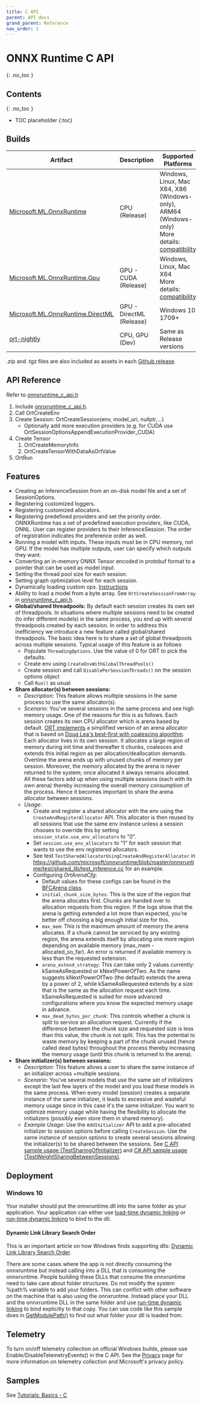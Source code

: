 ```yaml
---
title: C API
parent: API docs
grand_parent: Reference
nav_order: 1
---
```


# ONNX Runtime C API
{: .no_toc }

## Contents
{: .no_toc }

* TOC placeholder
{:toc}

## Builds
| Artifact  | Description | Supported Platforms |
|-----------|-------------|---------------------|
|[Microsoft.ML.OnnxRuntime]()|CPU (Release)|Windows, Linux,  Mac<br/>X64, X86 (Windows-only), ARM64 (Windows-only)<br/>More details: [compatibility](../../resources/compatibility.md) |
|[Microsoft.ML.OnnxRuntime.Gpu](https://aiinfra.visualstudio.com/PublicPackages/_packaging?_a=feed&feed=ORT-Nightly)|GPU - CUDA (Release)|Windows, Linux, Mac<br/>X64<br/>More details: [compatibility](../../resources/compatibility.md)|
|[Microsoft.ML.OnnxRuntime.DirectML](https://www.nuget.org/packages/Microsoft.ML.OnnxRuntime.directml)|GPU - DirectML (Release)| Windows 10 1709+|
|[ort-nightly](https://aiinfra.visualstudio.com/PublicPackages/_packaging?_a=feed&feed=ORT-Nightly)|CPU, GPU (Dev)|Same as Release versions|

.zip and .tgz files are also included as assets in each [Github release](https://github.com/microsoft/onnxruntime/releases).

## API Reference
Refer to [onnxruntime_c_api.h](https://github.com/microsoft/onnxruntime/blob/master/include/onnxruntime/core/session/onnxruntime_c_api.h)

1. Include [onnxruntime_c_api.h](https://github.com/microsoft/onnxruntime/blob/master/include/onnxruntime/core/session/onnxruntime_c_api.h).
2. Call OrtCreateEnv
3. Create Session: OrtCreateSession(env, model_uri, nullptr,...)
   - Optionally add more execution providers (e.g. for CUDA use OrtSessionOptionsAppendExecutionProvider_CUDA)
4. Create Tensor
   1) OrtCreateMemoryInfo
   2) OrtCreateTensorWithDataAsOrtValue
5. OrtRun

## Features

* Creating an InferenceSession from an on-disk model file and a set of SessionOptions.
* Registering customized loggers.
* Registering customized allocators.
* Registering predefined providers and set the priority order. ONNXRuntime has a set of predefined execution providers, like CUDA, DNNL. User can register providers to their InferenceSession. The order of registration indicates the preference order as well.
* Running a model with inputs. These inputs must be in CPU memory, not GPU. If the model has multiple outputs, user can specify which outputs they want.
* Converting an in-memory ONNX Tensor encoded in protobuf format to a pointer that can be used as model input.
* Setting the thread pool size for each session.
* Setting graph optimization level for each session.
* Dynamically loading custom ops. [Instructions](../../how-to/add-custom-op.md)
* Ability to load a model from a byte array. See ```OrtCreateSessionFromArray``` in [onnxruntime_c_api.h](https://github.com/microsoft/onnxruntime/blob/master/include/onnxruntime/core/session/onnxruntime_c_api.h).
* **Global/shared threadpools:** By default each session creates its own set of threadpools. In situations where multiple
sessions need to be created (to infer different models) in the same process, you end up with several threadpools created
by each session. In order to address this inefficiency we introduce a new feature called global/shared threadpools.
The basic idea here is to share a set of global threadpools across multiple sessions. Typical usage of this feature
is as follows
   * Populate ```ThreadingOptions```. Use the value of 0 for ORT to pick the defaults.
   * Create env using ```CreateEnvWithGlobalThreadPools()```
   * Create session and call ```DisablePerSessionThreads()``` on the session options object
   * Call ```Run()``` as usual
* **Share allocator(s) between sessions:**
   * *Description*: This feature allows multiple sessions in the same process to use the same allocator(s).
   * *Scenario*: You've several sessions in the same process and see high memory usage. One of the reasons for this is as follows. Each session creates its own CPU allocator which is arena based by default. [ORT implements](https://github.com/microsoft/onnxruntime/blob/master/onnxruntime/core/framework/bfc_arena.h) a simplified version of an arena allocator that is based on [Doug Lea's best-first with coalescing algorithm](http://gee.cs.oswego.edu/dl/html/malloc.html). Each allocator lives in its own session. It allocates a large region of memory during init time and thereafter it chunks, coalesces and extends this initial region as per allocation/deallocation demands. Overtime the arena ends up with unused chunks of memory per session. Moreover, the memory allocated by the arena is never returned to the system; once allocated it always remains allocated. All these factors add up when using multiple sessions (each with its own arena) thereby increasing the overall memory consumption of the process. Hence it becomes important to share the arena allocator between sessions.
   * *Usage*:
      * Create and register a shared allocator with the env using the ```CreateAndRegisterAllocator``` API. This allocator is then reused by all sessions that use the same env instance unless a session
chooses to override this by setting ```session_state.use_env_allocators``` to "0".
      * Set ```session.use_env_allocators``` to "1" for each session that wants to use the env registered allocators.
      * See test ```TestSharedAllocatorUsingCreateAndRegisterAllocator``` in
     https://github.com/microsoft/onnxruntime/blob/master/onnxruntime/test/shared_lib/test_inference.cc for an example.
      * Configuring *OrtArenaCfg*:
         * Default values for these configs can be found in the [BFCArena class](https://github.com/microsoft/onnxruntime/blob/master/onnxruntime/core/framework/bfc_arena.h).
         * ```initial_chunk_size_bytes```: This is the size of the region that the arena allocates first. Chunks are handed over to allocation requests from this region. If the logs show that the arena is getting extended a lot more than expected, you're better off choosing a big enough initial size for this.
         * ```max_mem```: This is the maximum amount of memory the arena allocates. If a chunk cannot be serviced by any existing region, the arena extends itself by allocating one more region depending on available memory (max_mem - allocated_so_far). An error is returned if available memory is less than the requested extension.
         * ```arena_extend_strategy```: This can take only 2 values currently: kSameAsRequested or kNextPowerOfTwo. As the name suggests kNextPowerOfTwo (the default) extends the arena by a power of 2, while kSameAsRequested extends by a size that is the same as the allocation request each time. kSameAsRequested is suited for more advanced configurations where you know the expected memory usage in advance.
         * ```max_dead_bytes_per_chunk```: This controls whether a chunk is split to service an allocation request. Currently if the difference between the chunk size and requested size is less than this value, the chunk is not split. This has the potential to waste memory by keeping a part of the chunk unused (hence called dead bytes) throughout the process thereby increasing the memory usage (until this chunk is returned to the arena).
* **Share initializer(s) between sessions:**
   * *Description*: This feature allows a user to share the same instance of an initializer across
+multiple sessions.
   * *Scenario*: You've several models that use the same set of initializers except the last few layers of the model and you load these models in the same process. When every model (session) creates a separate instance of the same initializer, it leads to excessive and wasteful memory usage since in this case it's the same initializer. You want to optimize memory usage while having the flexibility to allocate the initializers (possibly even store them in shared memory). 
   * *Example Usage*: Use the ```AddInitializer``` API to add a pre-allocated initializer to session options before calling ```CreateSession```. Use the same instance of session options to create several sessions allowing the initializer(s) to be shared between the sessions. See [C API sample usage (TestSharingOfInitializer)](https://github.com/microsoft/onnxruntime/blob/master/onnxruntime/test/shared_lib/test_inference.cc) and [C# API sample usage (TestWeightSharingBetweenSessions)](https://github.com/microsoft/onnxruntime/blob/master/csharp/test/Microsoft.ML.OnnxRuntime.Tests/InferenceTest.cs).


## Deployment

### Windows 10

Your installer should put the onnxruntime.dll into the same folder as your application.   Your application can either use [load-time dynamic linking](https://docs.microsoft.com/en-us/windows/win32/dlls/using-load-time-dynamic-linking) or [run-time dynamic linking](https://docs.microsoft.com/en-us/windows/win32/dlls/using-run-time-dynamic-linking) to bind to the dll.

#### Dynamic Link Library Search Order

This is an important article on how Windows finds supporting dlls: [Dynamic Link Library Search Order](https://docs.microsoft.com/en-us/windows/win32/dlls/dynamic-link-library-search-order).

There are some cases where the app is not directly consuming the onnxruntime but instead calling into a DLL that is consuming the onnxruntime. People building these DLLs that consume the onnxruntime need to take care about folder structures.  Do not modify the system %path% variable to add your folders.  This can conflict with other software on the machine that is also using the onnxruntme.  Instead place your DLL and the onnxruntime DLL in the same folder and use [run-time dynamic linking](https://docs.microsoft.com/en-us/windows/win32/dlls/using-run-time-dynamic-linking) to bind explicitly to that copy.  You can use code like this sample does in [GetModulePath()](https://github.com/microsoft/Windows-Machine-Learning/blob/master/Samples/SampleSharedLib/SampleSharedLib/FileHelper.cpp) to find out what folder your dll is loaded from.

## Telemetry

To turn on/off telemetry collection on official Windows builds, please use Enable/DisableTelemetryEvents() in the C API. See the [Privacy](https://github.com/microsoft/onnxruntime/blob/master/docs/Privacy.md) page for more information on telemetry collection and Microsoft's privacy policy.

## Samples

See [Tutorials: Basics - C](../../tutorials/basics.html#c-1)